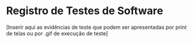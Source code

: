 # Registro de Testes de Software


[Inserir aqui as evidências de teste que podem ser apresentadas por print de telas ou por .gif de execução de teste]
